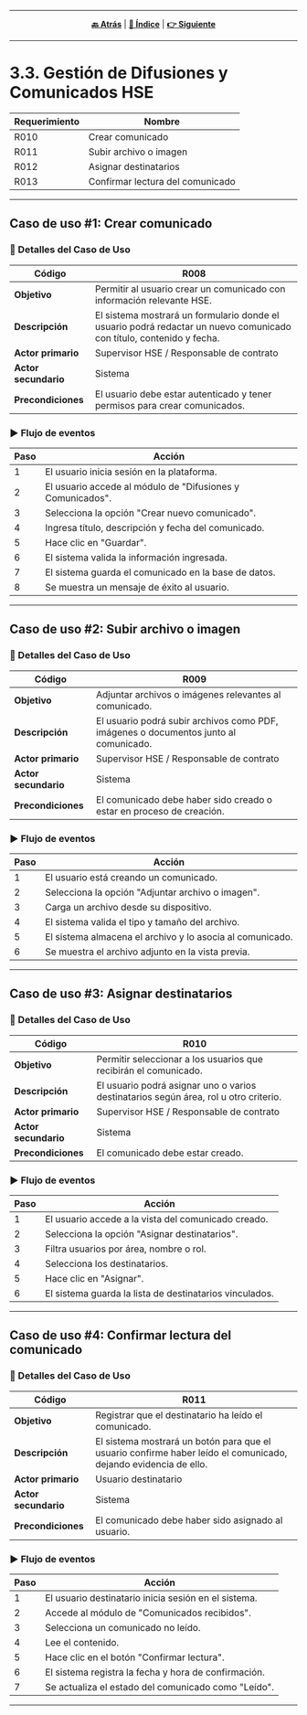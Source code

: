 <hr>
<div align="center">
 

[**🔙 Atrás**](../3.2/3.2.md) | [**📜 Índice**](../../README.md) | [**👉 Siguiente**](../3.4/3.4.md)

</div>
<hr>


# 3.3. Gestión de Difusiones y Comunicados HSE

| Requerimiento | Nombre                      |
|--------|------------------------------------|
| R010  | Crear comunicado                   |
| R011  | Subir archivo o imagen             |
| R012  | Asignar destinatarios              |
| R013  | Confirmar lectura del comunicado   |

---

## Caso de uso #1: Crear comunicado

### 🧾 Detalles del Caso de Uso

| Código          | R008                                                                 |
|-------------------|-----------------------------------------------------------------------------|
| **Objetivo**          | Permitir al usuario crear un comunicado con información relevante HSE.     |
| **Descripción**       | El sistema mostrará un formulario donde el usuario podrá redactar un nuevo comunicado con título, contenido y fecha. |
| **Actor primario**    | Supervisor HSE / Responsable de contrato                                    |
| **Actor secundario**  | Sistema                                                                    |
| **Precondiciones**    | El usuario debe estar autenticado y tener permisos para crear comunicados. |

### ▶️ Flujo de eventos

| Paso | Acción                                                             |
|------|--------------------------------------------------------------------|
| 1    | El usuario inicia sesión en la plataforma.                         |
| 2    | El usuario accede al módulo de "Difusiones y Comunicados".         |
| 3    | Selecciona la opción "Crear nuevo comunicado".                     |
| 4    | Ingresa título, descripción y fecha del comunicado.                |
| 5    | Hace clic en "Guardar".                                            |
| 6    | El sistema valida la información ingresada.                        |
| 7    | El sistema guarda el comunicado en la base de datos.               |
| 8    | Se muestra un mensaje de éxito al usuario.                         |

---

## Caso de uso #2: Subir archivo o imagen

### 🧾 Detalles del Caso de Uso

| Código          | R009                                                                 |
|-------------------|-----------------------------------------------------------------------------|
| **Objetivo**          | Adjuntar archivos o imágenes relevantes al comunicado.                     |
| **Descripción**       | El usuario podrá subir archivos como PDF, imágenes o documentos junto al comunicado. |
| **Actor primario**    | Supervisor HSE / Responsable de contrato                                    |
| **Actor secundario**  | Sistema                                                                    |
| **Precondiciones**    | El comunicado debe haber sido creado o estar en proceso de creación.       |

### ▶️ Flujo de eventos

| Paso | Acción                                                       |
|------|--------------------------------------------------------------|
| 1    | El usuario está creando un comunicado.                      |
| 2    | Selecciona la opción "Adjuntar archivo o imagen".           |
| 3    | Carga un archivo desde su dispositivo.                      |
| 4    | El sistema valida el tipo y tamaño del archivo.             |
| 5    | El sistema almacena el archivo y lo asocia al comunicado.   |
| 6    | Se muestra el archivo adjunto en la vista previa.           |

---

## Caso de uso #3: Asignar destinatarios

### 🧾 Detalles del Caso de Uso

| Código          | R010                                                                 |
|-------------------|-----------------------------------------------------------------------------|
| **Objetivo**          | Permitir seleccionar a los usuarios que recibirán el comunicado.            |
| **Descripción**       | El usuario podrá asignar uno o varios destinatarios según área, rol u otro criterio. |
| **Actor primario**    | Supervisor HSE / Responsable de contrato                                    |
| **Actor secundario**  | Sistema                                                                    |
| **Precondiciones**    | El comunicado debe estar creado.                                            |

### ▶️ Flujo de eventos

| Paso | Acción                                                           |
|------|------------------------------------------------------------------|
| 1    | El usuario accede a la vista del comunicado creado.             |
| 2    | Selecciona la opción "Asignar destinatarios".                   |
| 3    | Filtra usuarios por área, nombre o rol.                         |
| 4    | Selecciona los destinatarios.                                   |
| 5    | Hace clic en "Asignar".                                         |
| 6    | El sistema guarda la lista de destinatarios vinculados.         |

---

## Caso de uso #4: Confirmar lectura del comunicado

### 🧾 Detalles del Caso de Uso

| Código          | R011                                                                 |
|-------------------|-----------------------------------------------------------------------------|
| **Objetivo**          | Registrar que el destinatario ha leído el comunicado.                      |
| **Descripción**       | El sistema mostrará un botón para que el usuario confirme haber leído el comunicado, dejando evidencia de ello. |
| **Actor primario**    | Usuario destinatario                                                        |
| **Actor secundario**  | Sistema                                                                    |
| **Precondiciones**    | El comunicado debe haber sido asignado al usuario.                         |

### ▶️ Flujo de eventos

| Paso | Acción                                                               |
|------|----------------------------------------------------------------------|
| 1    | El usuario destinatario inicia sesión en el sistema.                |
| 2    | Accede al módulo de "Comunicados recibidos".                         |
| 3    | Selecciona un comunicado no leído.                                   |
| 4    | Lee el contenido.                                                    |
| 5    | Hace clic en el botón "Confirmar lectura".                           |
| 6    | El sistema registra la fecha y hora de confirmación.                 |
| 7    | Se actualiza el estado del comunicado como "Leído".                  |

---


